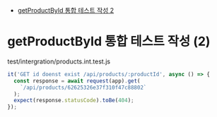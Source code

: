 <!-- TOC -->

- [getProductById 통합 테스트 작성 2](#getproductbyid-%ED%86%B5%ED%95%A9-%ED%85%8C%EC%8A%A4%ED%8A%B8-%EC%9E%91%EC%84%B1-2)

<!-- /TOC -->

# getProductById 통합 테스트 작성 (2)
test/intergration/products.int.test.js
```javascript
it('GET id doenst exist /api/products/:productId', async () => {
  const response = await request(app).get(
    `/api/products/62625326e37f310f47c88802`
  );
  expect(response.statusCode).toBe(404);
});
```
